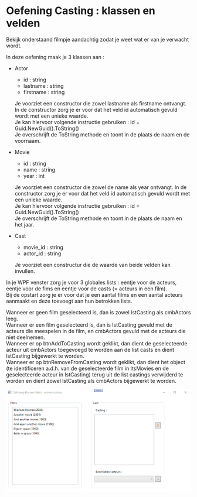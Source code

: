 # Oefening Casting : klassen en velden

Bekijk onderstaand filmpje aandachtig zodat je weet wat er van je verwacht wordt.  
  
In deze oefening maak je 3 klassen aan :   
  * Actor
    * id : string  
    * lastname : string  
    * firstname : string  

    Je voorziet een constructor die zowel lastname als firstname ontvangt.  
    In de constructor zorg je er voor dat het veld id automatisch gevuld wordt met een unieke waarde.  
    Je kan hiervoor volgende instructie gebruiken :  id = Guid.NewGuid().ToString()  
    Je overschrijft de ToString methode en toont in de plaats de naam en de voornaam.  

  * Movie
    * id : string
    * name : string
    * year : int
    
    Je voorziet een constructor die zowel de name als year ontvangt.
    In de constructor zorg je er voor dat het veld id automatisch gevuld wordt met een unieke waarde.  
    Je kan hiervoor volgende instructie gebruiken :  id = Guid.NewGuid().ToString()  
    Je overschrijft de ToString methode en toont in de plaats de naam en het jaar.  
    
  * Cast
    * movie_id : string 
    * actor_id : string 
    
    Je voorziet een constructur die de waarde van beide velden kan invullen.
    
 
In je WPF venster zorg je voor 3 globales lists : eentje voor de acteurs, eentje voor de fims en eentje voor de casts (= acteurs in een film).    
Bij de opstart zorg je er voor dat je een aantal films en een aantal acteurs aanmaakt en deze toevoegt aan hun betrokken lists.  

Wanneer er geen film geselecteerd is, dan is zowel lstCasting als cmbActors leeg.  
Wanneer er een film geselecteerd is, dan is lstCasting gevuld met de acteurs die meespelen in de film, en cmbActors gevuld met de acteurs die niet deelnemen.  
Wanneer er op btnAddToCasting wordt geklikt, dan dient de geselecteerde acteur uit cmbActors toegevoegd te worden aan de list casts en dient lstCasting bijgewerkt te worden.  
Wanneer er op btnRemoveFromCasting wordt geklikt, dan dient het object (te identificeren a.d.h. van de geselecteerde film in ltsMovies en de geselecteerde acteur in lstCasting) terug uit de list castings verwijderd te worden en dient zowel lstCasting als cmbActors bijgewerkt te worden.    


![afbeelding](assets/oe-klassen-casting.gif)

  
  
